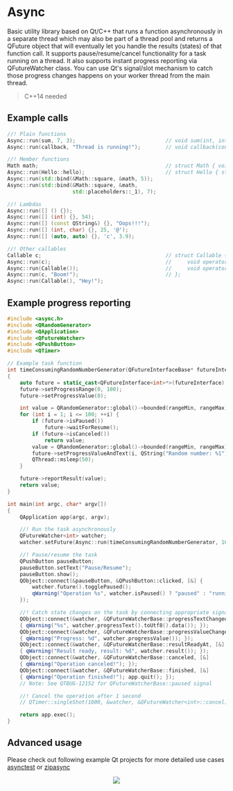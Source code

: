 # Async

Basic utility library based on Qt/C++ that runs a function asynchronously in a separate thread which may also be part of a thread pool and returns a QFuture object that will eventually let you handle the results (states) of that function call. It supports pause/resume/cancel functionality for a task running on a thread. It also supports instant progress reporting via QFutureWatcher class. You can use Qt's signal/slot mechanism to catch those progress changes happens on your worker thread from the main thread.

> C++14 needed


## Example calls

```cpp
//! Plain functions
Async::run(sum, 7, 3);                             // void sum(int, int) {}
Async::run(callback, "Thread is running!");        // void callback(const char*) {}

//! Member functions
Math math;                                         // struct Math { void square(int) {} };
Async::run(Hello::hello);                          // struct Hello { static void hello() {} };
Async::run(std::bind(&Math::square, &math, 5));
Async::run(std::bind(&Math::square, &math,
                     std::placeholders::_1), 7);

//! Lambdas
Async::run([] () {});
Async::run([] (int) {}, 54);
Async::run([] (const QString&) {}, "Oops!!!");
Async::run([] (int, char) {}, 25, '@');
Async::run([] (auto, auto) {}, 'c', 3.9);

//! Other callables
Callable c;                                        // struct Callable {
Async::run(c);                                     //     void operator()() {}
Async::run(Callable());                            //     void operator()(const char*) {}
Async::run(c, "Boom!");                            // };
Async::run(Callable(), "Hey!");
```

## Example progress reporting

```cpp
#include <async.h>
#include <QRandomGenerator>
#include <QApplication>
#include <QFutureWatcher>
#include <QPushButton>
#include <QTimer>

// Example task function
int timeConsumingRandomNumberGenerator(QFutureInterfaceBase* futureInterface, int rangeMin, int rangeMax)
{
    auto future = static_cast<QFutureInterface<int>*>(futureInterface);
    future->setProgressRange(0, 100);
    future->setProgressValue(0);

    int value = QRandomGenerator::global()->bounded(rangeMin, rangeMax);
    for (int i = 1; i <= 100; ++i) {
        if (future->isPaused())
            future->waitForResume();
        if (future->isCanceled())
            return value;
        value = QRandomGenerator::global()->bounded(rangeMin, rangeMax);
        future->setProgressValueAndText(i, QString("Random number: %1").arg(value));
        QThread::msleep(50);
    }

    future->reportResult(value);
    return value;
}

int main(int argc, char* argv[])
{
    QApplication app(argc, argv);

    //! Run the task asynchronously
    QFutureWatcher<int> watcher;
    watcher.setFuture(Async::run(timeConsumingRandomNumberGenerator, 100, 999));

    //! Pause/resume the task
    QPushButton pauseButton;
    pauseButton.setText("Pause/Resume");
    pauseButton.show();
    QObject::connect(&pauseButton, &QPushButton::clicked, [&] {
        watcher.future().togglePaused();
        qWarning("Operation %s", watcher.isPaused() ? "paused" : "running");
    });

    //! Catch state changes on the task by connecting appropriate signals to slots
    QObject::connect(&watcher, &QFutureWatcherBase::progressTextChanged, [&]
    { qWarning("%s", watcher.progressText().toUtf8().data()); });
    QObject::connect(&watcher, &QFutureWatcherBase::progressValueChanged, [&]
    { qWarning("Progress: %d", watcher.progressValue()); });
    QObject::connect(&watcher, &QFutureWatcherBase::resultReadyAt, [&]
    { qWarning("Result ready, result: %d", watcher.result()); });
    QObject::connect(&watcher, &QFutureWatcherBase::canceled, [&]
    { qWarning("Operation canceled!"); });
    QObject::connect(&watcher, &QFutureWatcherBase::finished, [&]
    { qWarning("Operation finished!"); app.quit(); });
    // Note: See QTBUG-12152 for QFutureWatcherBase::paused signal

    //! Cancel the operation after 1 second
    // QTimer::singleShot(1000, &watcher, &QFutureWatcher<int>::cancel);

    return app.exec();
}
```

## Advanced usage

Please check out following example Qt projects for more detailed use cases [asynctest](https://github.com/omergoktas/asynctest) or [zipasync](https://github.com/omergoktas/zipasync)

<p align="center">
  <img src="https://omergoktas.github.io/githubfiles/asynctest/asynctest.gif">
</p>
